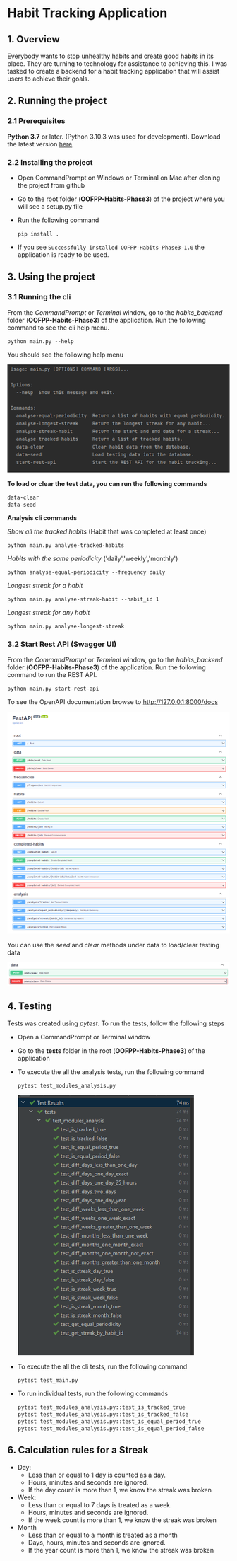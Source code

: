 # Habit Tracking Application

## 1. Overview

Everybody wants to stop unhealthy habits and create good habits in its place. They are turning to technology for assistance to achieving this. I was tasked to create a backend for a habit tracking application that will assist users to achieve their goals.

## 2. Running the project

### 2.1 Prerequisites

**Python 3.7** or later. (Python 3.10.3 was used for development). Download the latest version [here](https://www.python.org/downloads/)

### 2.2 Installing the project

- Open CommandPrompt on Windows or Terminal on Mac after cloning the project from github
- Go to the root folder (**OOFPP-Habits-Phase3**) of the project where you will see a setup.py file
- Run the following command

  ```
  pip install .
  ```

- If you see `Successfully installed OOFPP-Habits-Phase3-1.0` the application is ready to be used.

## 3. Using the project

### 3.1 Running the cli

From the _CommandPrompt_ or _Terminal_ window, go to the _habits_backend_ folder (**OOFPP-Habits-Phase3**) of the application.
Run the following command to see the cli help menu.

```
python main.py --help
```

You should see the following help menu

![Cli Menu](./resources/cli_help_menu.png)

**To load or clear the test data, you can run the following commands**

```
data-clear
data-seed
```

**Analysis cli commands**

_Show all the tracked habits_ (Habit that was completed at least once)

```
python main.py analyse-tracked-habits
```

_Habits with the same periodicity_ ('daily','weekly','monthly')

```
python analyse-equal-periodicity --frequency daily
```

_Longest streak for a habit_

```
python main.py analyse-streak-habit --habit_id 1
```

_Longest streak for any habit_

```
python main.py analyse-longest-streak
```

### 3.2 Start Rest API (Swagger UI)

From the _CommandPrompt_ or _Terminal_ window, go to the _habits_backend_ folder (**OOFPP-Habits-Phase3**) of the application.
Run the following command to run the REST API.

```
python main.py start-rest-api
```

To see the OpenAPI documentation browse to
http://127.0.0.1:8000/docs

![Swagger Documentation](./resources/swagger.png)

You can use the _seed_ and _clear_ methods under data to load/clear testing data

![Test Data](./resources/test_data.png)

## 4. Testing

Tests was created using _pytest_. To run the tests, follow the following steps

- Open a CommandPrompt or Terminal window
- Go to the **tests** folder in the root (**OOFPP-Habits-Phase3**) of the application
- To execute the all the analysis tests, run the following command

  ```
  pytest test_modules_analysis.py
  ```

  ![Passing Tests](./resources/test_passing.png)

- To execute the all the cli tests, run the following command

  ```
  pytest test_main.py
  ```

- To run individual tests, run the following commands
  ```
  pytest test_modules_analysis.py::test_is_tracked_true
  pytest test_modules_analysis.py::test_is_tracked_false
  pytest test_modules_analysis.py::test_is_equal_period_true
  pytest test_modules_analysis.py::test_is_equal_period_false
  ```

## 6. Calculation rules for a Streak

- Day:
  - Less than or equal to 1 day is counted as a day.
  - Hours, minutes and seconds are ignored.
  - If the day count is more than 1, we know the streak was broken
- Week:
  - Less than or equal to 7 days is treated as a week.
  - Hours, minutes and seconds are ignored.
  - If the week count is more than 1, we know the streak was broken
- Month
  - Less than or equal to a month is treated as a month
  - Days, hours, minutes and seconds are ignored.
  - If the year count is more than 1, we know the streak was broken

